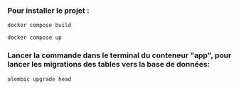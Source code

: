 ### Pour installer le projet :
```
docker compose build
```
```
docker compose up
```
### Lancer la commande dans le terminal du conteneur "app", pour lancer les migrations des tables vers la base de données:
```
alembic upgrade head
```
